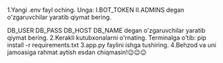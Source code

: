 1.Yangi .env fayl oching.
Unga:
I.BOT_TOKEN
II.ADMINS
degan o'zgaruvchilar yaratib qiymat bering.
<!-- Postgresql Sozlamalari -->
DB_USER
DB_PASS
DB_HOST
DB_NAME
degan o'zgaruvchilar yaratib qiymat bering.
2.Kerakli kutubxonalarni o'rnating.
Terminalga o'tib: pip install -r requirements.txt
3.app.py faylini ishga tushiring.
4.Behzod va uni jamoasiga rahmat aytish esdan chiqmasin!😉😉😉